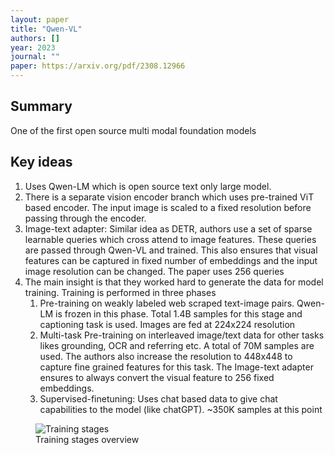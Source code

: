 ```yaml
---
layout: paper
title: "Qwen-VL"
authors: []
year: 2023
journal: ""
paper: https://arxiv.org/pdf/2308.12966
---
```


## Summary

One of the first open source multi modal foundation models

## Key ideas

1. Uses Qwen-LM which is open source text only large model.
2. There is a separate vision encoder branch which uses pre-trained ViT based encoder. The input image is scaled to a fixed resolution before passing through the encoder. 
3. Image-text adapter: Similar idea as DETR, authors use a set of sparse learnable queries which cross attend to image features. These queries are passed through Qwen-VL and trained. This also ensures that visual features can be captured in fixed number of embeddings and the input image resolution can be changed. The paper uses 256 queries 
4. The main insight is that they worked hard to generate the data for model training. Training is performed in three phases
   1. Pre-training on weakly labeled web scraped text-image pairs. Qwen-LM is frozen in this phase. Total 1.4B samples for this stage and captioning task is used. Images are fed at 224x224 resolution
   2. Multi-task Pre-training on interleaved image/text data for other tasks likes grounding, OCR and referring etc. A total of 70M samples are used. The authors also increase the resolution to 448x448 to capture fine grained features for this task. The Image-text adapter ensures to always convert the visual feature to 256 fixed embeddings.
   3. Supervised-finetuning: Uses chat based data to give chat capabilities to the model (like chatGPT). ~350K samples at this point

<figure class="image-container">
    <img src="{{ '/assets/images/qwen-vl.png' | relative_url }}" alt="Training stages" class="paper-image">
    <figcaption class="image-caption">Training stages overview</figcaption>
</figure>